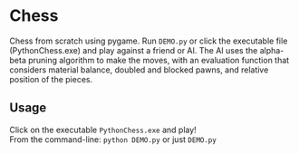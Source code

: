 # Chess
Chess from scratch using pygame. Run `DEMO.py` or click the executable file (PythonChess.exe) and play against a friend or AI.
The AI uses the alpha-beta pruning algorithm to make the moves, with an evaluation function that considers material balance, doubled and blocked pawns, and relative position of the pieces.

## Usage
Click on the executable `PythonChess.exe` and play!<br>
From the command-line: `python DEMO.py` or just `DEMO.py`<br>
